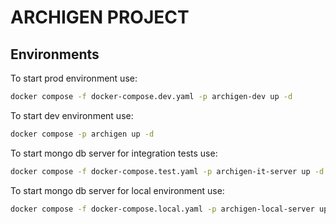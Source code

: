 # ARCHIGEN PROJECT #

## Environments ##

To start prod environment use:

```sh
docker compose -f docker-compose.dev.yaml -p archigen-dev up -d
```

To start dev environment use:

```sh
docker compose -p archigen up -d
```

To start mongo db server for integration tests use:

```sh
docker compose -f docker-compose.test.yaml -p archigen-it-server up -d
```

To start mongo db server for local environment use:

```sh
docker compose -f docker-compose.local.yaml -p archigen-local-server up -d
```
